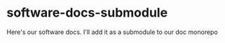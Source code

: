 # software-docs-submodule

Here's our software docs. I'll add it as a submodule to our doc monorepo
